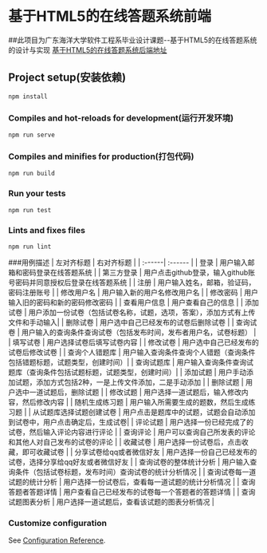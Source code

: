 # 基于HTML5的在线答题系统前端


##此项目为广东海洋大学软件工程系毕业设计课题--基于HTML5的在线答题系统的设计与实现
[基于HTML5的在线答题系统后端地址](https://github.com/c10342/html5-online-answer-background)

## Project setup(安装依赖)
```
npm install
```

### Compiles and hot-reloads for development(运行开发环境)
```
npm run serve
```

### Compiles and minifies for production(打包代码)
```
npm run build
```

### Run your tests
```
npm run test
```

### Lints and fixes files
```
npm run lint
```

###用例描述
| 左对齐标题 | 右对齐标题 |
| :------| :------ |
| 登录 | 用户输入邮箱和密码登录在线答题系统 |
| 第三方登录 | 用户点击github登录，输入github账号密码并同意授权后登录在线答题系统 |
| 注册 | 用户输入姓名，邮箱，验证码，密码注册账号 |
| 修改用户名 | 用户输入新的用户名修改用户名 |
| 修改密码 | 用户输入旧的密码和新的密码修改密码 |
| 查看用户信息 | 用户查看自己的信息 |
| 添加试卷 |  用户添加一份试卷（包括试卷名称，试题，选项，答案），添加方式有上传文件和手动输入|
| 删除试卷 | 用户选中自己已经发布的试卷后删除试卷 |
| 查询试卷 | 用户输入的查询条件查询试卷（包括发布时间，发布者用户名，试卷标题） |
| 填写试卷 | 用户选择试卷后填写试卷内容 |
| 修改试卷 | 用户选中自己已经发布的试卷后修改试卷 |
| 查询个人错题库 | 用户输入查询条件查询个人错题（查询条件包括错题标题，试题类型，创建时间）|
| 查询试题库 | 用户输入查询条件查询试题库（查询条件包括试题标题，试题类型，创建时间）|
| 添加试题 | 用户手动添加试题，添加方式包括2种，一是上传文件添加，二是手动添加 |
| 删除试题 | 用户选中一道试题后，删除试题 |
| 修改试题 | 用户选择一道试题后，输入修改内容，然后修改内容 |
| 随机生成练习题 | 用户输入所需要生成的题数，然后生成练习题 |
| 从试题库选择试题创建试卷 |  用户点击是题库中的试题，试题会自动添加到试卷中，用户点击确定后，生成试卷|
| 评论试题 | 用户选择一份已经完成了的试卷，然后输入评论内容进行评论 |
| 查询评论 | 用户可以查询自己所发表的评论和其他人对自己发布的试卷的评论 |
| 收藏试卷 | 用户选择一份试卷后，点击收藏，即可收藏试卷 |
| 分享试卷给qq或者微信好友 | 用户选择一份自己已经发布的试卷，选择分享给qq好友或者微信好友 |
| 查询试卷的整体统计分析 | 用户输入查询条件（包括试卷标题，发布时间）查询试卷的统计分析情况 |
| 查询试卷每一道试题的统计分析 | 用户选择一份试卷后，查看每一道试题的统计分析情况 |
| 查询答题者答题详情 | 用户查看自己已经发布的试卷每一个答题者的答题详情 |
| 查询试题图表分析 | 用户选择一道试题后，查看该试题的图表分析情况 |

### Customize configuration
See [Configuration Reference](https://cli.vuejs.org/config/).
